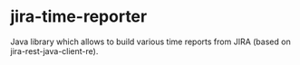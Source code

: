 # jira-time-reporter
Java library which allows to build various time reports from JIRA (based on jira-rest-java-client-re).

